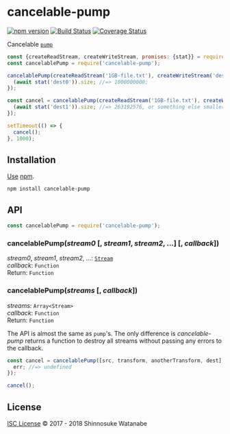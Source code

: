 # cancelable-pump

[![npm version](https://img.shields.io/npm/v/cancelable-pump.svg)](https://www.npmjs.com/package/cancelable-pump)
[![Build Status](https://travis-ci.com/shinnn/cancelable-pump.svg?branch=master)](https://travis-ci.com/shinnn/cancelable-pump)
[![Coverage Status](https://img.shields.io/coveralls/shinnn/cancelable-pump.svg)](https://coveralls.io/github/shinnn/cancelable-pump?branch=master)

Cancelable [`pump`](https://github.com/mafintosh/pump)

```javascript
const {createReadStream, createWriteStream, promises: {stat}} = require('fs');
const cancelablePump = require('cancelable-pump');

cancelablePump(createReadStream('1GB-file.txt'), createWriteStream('dest0'), async () => {
  (await stat('dest0')).size; //=> 1000000000;
});

const cancel = cancelablePump(createReadStream('1GB-file.txt'), createWriteStream('dest1'), async () => {
  (await stat('dest1')).size; //=> 263192576, or something else smaller than 1000000000
});

setTimeout(() => {
  cancel();
}, 1000);
```

## Installation

[Use](https://docs.npmjs.com/cli/install) [npm](https://docs.npmjs.com/about-npm/).

```
npm install cancelable-pump
```

## API

```javascript
const cancelablePump = require('cancelable-pump');
```

### cancelablePump(*stream0* [, *stream1*, *stream2*, ...] [, *callback*])

*stream0*, *stream1*, *stream2*, ...: [`Stream`](https://nodejs.org/api/stream.html#stream_stream)  
*callback*: `Function`  
Return: `Function`

### cancelablePump(*streams* [, *callback*])

*streams*: `Array<Stream>`  
*callback*: `Function`  
Return: `Function`

The API is almost the same as `pump`'s. The only difference is *cancelable-pump* returns a function to destroy all streams without passing any errors to the callback.

```javascript
const cancel = cancelablePump([src, transform, anotherTransform, dest], err => {
  err; //=> undefined
});

cancel();
```

## License

[ISC License](./LICENSE) © 2017 - 2018 Shinnosuke Watanabe
